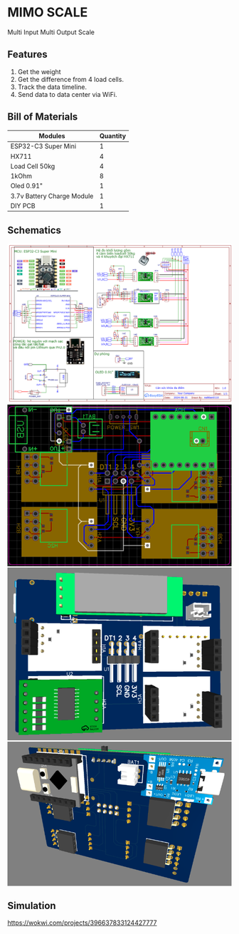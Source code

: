 # MIMO SCALE

Multi Input Multi Output Scale

## Features

1. Get the weight
2. Get the difference from 4 load cells.
3. Track the data timeline.
4. Send data to data center via WiFi.

## Bill of Materials

|Modules|Quantity|
|--|--|
|ESP32-C3 Super Mini|1|
|HX711|4|
|Load Cell 50kg|4|
|1kOhm|8|
|Oled 0.91"|1|
|3.7v Battery Charge Module|1|
|DIY PCB|1|

## Schematics

![Schematic](./assets/MIMO_Scale_Schematic.png)\
![PCB](./assets/MIMO_Scale_PCB.png)
![3D front](./assets/MIMO_Scale_3D_front.png)
![3D rear](./assets/MIMO_Scale_3D_rear.png)

## Simulation

   <https://wokwi.com/projects/396637833124427777>
